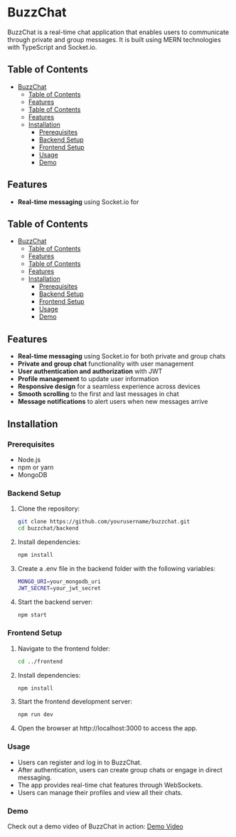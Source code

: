 # BuzzChat

BuzzChat is a real-time chat application that enables users to communicate through private and group messages. It is built using MERN technologies with TypeScript and Socket.io.

## Table of Contents

- [BuzzChat](#buzzchat)
  - [Table of Contents](#table-of-contents)
  - [Features](#features)
  - [Table of Contents](#table-of-contents-1)
  - [Features](#features-1)
  - [Installation](#installation)
    - [Prerequisites](#prerequisites)
    - [Backend Setup](#backend-setup)
    - [Frontend Setup](#frontend-setup)
    - [Usage](#usage)
    - [Demo](#demo)

## Features

- **Real-time messaging** using Socket.io for

## Table of Contents

- [BuzzChat](#buzzchat)
  - [Table of Contents](#table-of-contents)
  - [Features](#features)
  - [Table of Contents](#table-of-contents-1)
  - [Features](#features-1)
  - [Installation](#installation)
    - [Prerequisites](#prerequisites)
    - [Backend Setup](#backend-setup)
    - [Frontend Setup](#frontend-setup)
    - [Usage](#usage)
    - [Demo](#demo)

## Features

- **Real-time messaging** using Socket.io for both private and group chats
- **Private and group chat** functionality with user management
- **User authentication and authorization** with JWT
- **Profile management** to update user information
- **Responsive design** for a seamless experience across devices
- **Smooth scrolling** to the first and last messages in chat
- **Message notifications** to alert users when new messages arrive

## Installation

### Prerequisites

- Node.js 
- npm or yarn
- MongoDB

### Backend Setup

1. Clone the repository:

   ```sh
   git clone https://github.com/yourusername/buzzchat.git
   cd buzzchat/backend
   ```

2. Install dependencies:

    ```sh
    npm install
    ```


3. Create a .env file in the backend folder with the following variables:

    ```sh
    MONGO_URI=your_mongodb_uri
    JWT_SECRET=your_jwt_secret
    ```

4. Start the backend server:
   
    ```sh
    npm start
    ```


### Frontend Setup
1. Navigate to the frontend folder:

    ```sh
    cd ../frontend
    ```
    
2. Install dependencies:
   
    ```sh
    npm install
    ```

3. Start the frontend development server:

    ```sh
    npm run dev
    ```

4. Open the browser at http://localhost:3000 to access the app.



### Usage
- Users can register and log in to BuzzChat.
- After authentication, users can create group chats or engage in direct messaging.
- The app provides real-time chat features through WebSockets.
- Users can manage their profiles and view all their chats.

### Demo
Check out a demo video of BuzzChat in action: [Demo Video](https://drive.google.com/file/d/1Es19Tz3tkwbEigVcnSaajd6YbBpJGuDr/view?usp=sharing)